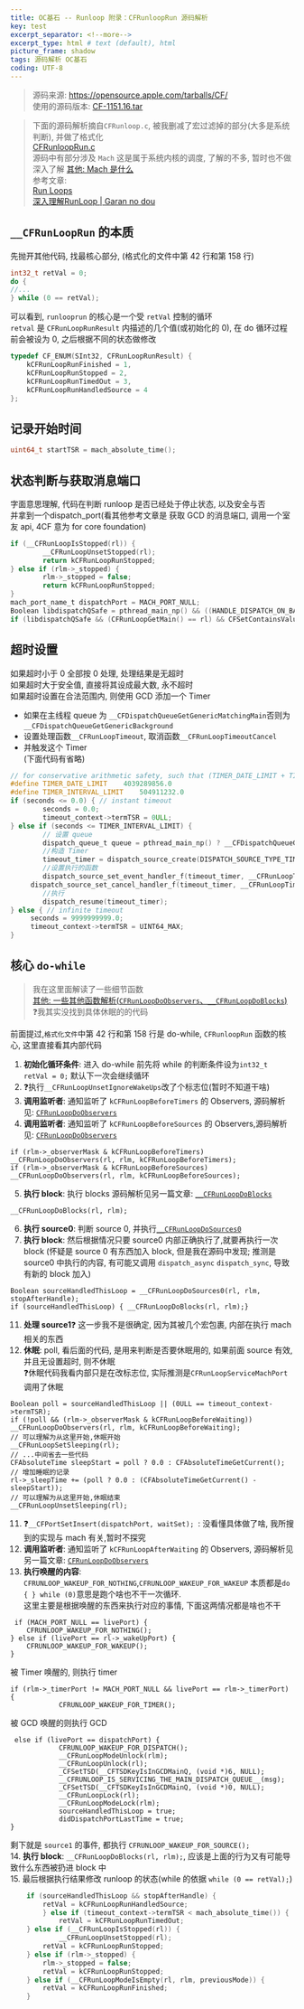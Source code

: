 ```yaml
---
title: OC基石 -- Runloop 附录：CFRunloopRun 源码解析   
key: test
excerpt_separator: <!--more-->
excerpt_type: html # text (default), html
picture_frame: shadow
tags: 源码解析 OC基石
coding: UTF-8
--- 
```

> 源码来源:  https://opensource.apple.com/tarballs/CF/    
> 使用的源码版本: [CF-1151.16.tar](/assets/images/源码解析/runloop/CF-1151.16.tar)   
    
> 下面的源码解析摘自`CFRunloop.c`, 被我删减了宏过滤掉的部分(大多是系统判断), 并做了格式化    
> [CFRunloopRun.c](/assets/images/源码解析/runloop/CFRunloopRun.c)    
> 源码中有部分涉及 `Mach` 这是属于系统内核的调度, 了解的不多, 暂时也不做深入了解 [其他: Mach 是什么](bear://x-callback-url/open-note?id=715FA7E8-B8B5-4FA2-862C-F7F7EED7689F-470-00002563D7DA5446)    
> 参考文章:    
> [Run Loops](https://developer.apple.com/library/archive/documentation/Cocoa/Conceptual/Multithreading/RunLoopManagement/RunLoopManagement.html)    
> [深入理解RunLoop | Garan no dou](https://blog.ibireme.com/2015/05/18/runloop/)    
  
## `__CFRunLoopRun` 的本质  
先抛开其他代码, 找最核心部分, (格式化的文件中第 42 行和第 158 行)  

```c  
int32_t retVal = 0;  
do {  
//...  
} while (0 == retVal);  

```  
可以看到, `runlooprun` 的核心是一个受 `retVal` 控制的循环  
`retval` 是 `CFRunLoopRunResult` 内描述的几个值(或初始化的 0), 在 do 循环过程前会被设为 0, 之后根据不同的状态做修改  

```c  
typedef CF_ENUM(SInt32, CFRunLoopRunResult) {  
    kCFRunLoopRunFinished = 1,  
    kCFRunLoopRunStopped = 2,  
    kCFRunLoopRunTimedOut = 3,  
    kCFRunLoopRunHandledSource = 4  
};  

```  
  
## 记录开始时间  

```c  
uint64_t startTSR = mach_absolute_time();  
```  
  
## 状态判断与获取消息端口  
字面意思理解, 代码在判断 runloop 是否已经处于停止状态, 以及安全与否  
并拿到一个dispatch_port(看其他参考文章是 获取 GCD 的消息端口, 调用一个室友 api, 4CF 意为 for core foundation)  

```c  
if (__CFRunLoopIsStopped(rl)) {  
		__CFRunLoopUnsetStopped(rl);  
		return kCFRunLoopRunStopped;  
} else if (rlm->_stopped) {  
		rlm->_stopped = false;  
		return kCFRunLoopRunStopped;  
}  
mach_port_name_t dispatchPort = MACH_PORT_NULL;  
Boolean libdispatchQSafe = pthread_main_np() && ((HANDLE_DISPATCH_ON_BASE_INVOCATION_ONLY && NULL == previousMode) || (!HANDLE_DISPATCH_ON_BASE_INVOCATION_ONLY && 0 == _CFGetTSD(__CFTSDKeyIsInGCDMainQ)));  
if (libdispatchQSafe && (CFRunLoopGetMain() == rl) && CFSetContainsValue(rl->_commonModes, rlm->_name)) dispatchPort = _dispatch_get_main_queue_port_4CF();  

```  
  
## 超时设置  
如果超时小于 0 全部按 0 处理, 处理结果是无超时  
如果超时大于安全值, 直接将其设成最大数, 永不超时  
如果超时设置在合法范围内, 则使用 GCD 添加一个 Timer  
* 如果在主线程 queue 为 `__CFDispatchQueueGetGenericMatchingMain`否则为`__CFDispatchQueueGetGenericBackground`  
* 设置处理函数`__CFRunLoopTimeout`, 取消函数`__CFRunLoopTimeoutCancel`  
* 并触发这个 Timer  
(下面代码有省略)  

```c  
// for conservative arithmetic safety, such that (TIMER_DATE_LIMIT + TIMER_INTERVAL_LIMIT + kCFAbsoluteTimeIntervalSince1970) * 10^9 < 2^63  
#define TIMER_DATE_LIMIT    4039289856.0  
#define TIMER_INTERVAL_LIMIT    504911232.0  
if (seconds <= 0.0) { // instant timeout  
		seconds = 0.0;  
		timeout_context->termTSR = 0ULL;  
} else if (seconds <= TIMER_INTERVAL_LIMIT) {  
		// 设置 queue  
		dispatch_queue_t queue = pthread_main_np() ? __CFDispatchQueueGetGenericMatchingMain() : __CFDispatchQueueGetGenericBackground();  
		//构造 Timer  
		timeout_timer = dispatch_source_create(DISPATCH_SOURCE_TYPE_TIMER, 0, 0, queue);  
		//设置执行的函数  
		dispatch_source_set_event_handler_f(timeout_timer, __CFRunLoopTimeout);  
     dispatch_source_set_cancel_handler_f(timeout_timer, __CFRunLoopTimeoutCancel);  
		//执行  
		dispatch_resume(timeout_timer);  
} else { // infinite timeout  
     seconds = 9999999999.0;  
     timeout_context->termTSR = UINT64_MAX;  
}  

```  
  
## 核心 `do-while`  
> 我在这里面解读了一些细节函数    
> [其他: 一些其他函数解析(`CFRunLoopDoObservers`、`__CFRunLoopDoBlocks`)](bear://x-callback-url/open-note?id=460B8C4E-45D7-45E1-ADA1-930BB7AF5D4A-470-00002CE3191B3685)     
> ❓我其实没找到具体休眠的的代码    
  
前面提过,`格式化文件`中第 42 行和第 158 行是 do-while, `CFRunloopRun` 函数的核心, 这里直接看其内部代码  
1. **初始化循环条件**: 进入 do-while 前先将 while 的判断条件设为`int32_t retVal = 0;` 默认下一次会继续循环  
2. ❓执行`__CFRunLoopUnsetIgnoreWakeUps`改了个标志位(暂时不知道干啥)  
3. **调用监听者**: 通知监听了 `kCFRunLoopBeforeTimers` 的 Observers, 源码解析见: [`CFRunLoopDoObservers`](bear://x-callback-url/open-note?id=460B8C4E-45D7-45E1-ADA1-930BB7AF5D4A-470-00002CE3191B3685)  
4. **调用监听者**: 通知监听了 `kCFRunLoopBeforeSources` 的 Observers,源码解析见: [`CFRunLoopDoObservers`](bear://x-callback-url/open-note?id=460B8C4E-45D7-45E1-ADA1-930BB7AF5D4A-470-00002CE3191B3685)  
```objc  
if (rlm->_observerMask & kCFRunLoopBeforeTimers) __CFRunLoopDoObservers(rl, rlm, kCFRunLoopBeforeTimers);  
if (rlm->_observerMask & kCFRunLoopBeforeSources) __CFRunLoopDoObservers(rl, rlm, kCFRunLoopBeforeSources);  
```  
5. **执行 block**: 执行 blocks 源码解析见另一篇文章: [`__CFRunLoopDoBlocks`](bear://x-callback-url/open-note?id=460B8C4E-45D7-45E1-ADA1-930BB7AF5D4A-470-00002CE3191B3685)  
```objc
__CFRunLoopDoBlocks(rl, rlm);  
```  
6. **执行 source0**: 判断 source 0, 并执行[`__CFRunLoopDoSources0`](bear://x-callback-url/open-note?id=460B8C4E-45D7-45E1-ADA1-930BB7AF5D4A-470-00002CE3191B3685)  
7. **执行 block**: 然后根据情况只要 source0 内部正确执行了,就要再执行一次 block (怀疑是 source 0 有东西加入 block, 但是我在源码中发现; 推测是 source0 中执行的内容, 有可能又调用 `dispatch_async` `dispatch_sync`, 导致有新的 block 加入)  
```objc  
Boolean sourceHandledThisLoop = __CFRunLoopDoSources0(rl, rlm, stopAfterHandle);  
if (sourceHandledThisLoop) { __CFRunLoopDoBlocks(rl, rlm);}  
```  
11. **处理 source1**❓ 这一步我不是很确定, 因为其被几个宏包裹, 内部在执行 mach 相关的东西  
12. **休眠**: poll, 看后面的代码, 是用来判断是否要休眠用的, 如果前面 source 有效,并且无设置超时, 则不休眠  
❓休眠代码我看内部只是在改标志位, 实际推测是`CFRunLoopServiceMachPort`调用了休眠  
```objc  
Boolean poll = sourceHandledThisLoop || (0ULL == timeout_context->termTSR);  
if (!poll && (rlm->_observerMask & kCFRunLoopBeforeWaiting)) __CFRunLoopDoObservers(rl, rlm, kCFRunLoopBeforeWaiting);  
// 可以理解为从这里开始,休眠开始  
__CFRunLoopSetSleeping(rl);  
// ...中间省去一些代码  
CFAbsoluteTime sleepStart = poll ? 0.0 : CFAbsoluteTimeGetCurrent();  
// 增加睡眠的记录  
rl->_sleepTime += (poll ? 0.0 : (CFAbsoluteTimeGetCurrent() - sleepStart));  
// 可以理解为从这里开始,休眠结束  
__CFRunLoopUnsetSleeping(rl);  
```  
11. ❓`__CFPortSetInsert(dispatchPort, waitSet); `: 没看懂具体做了啥, 我所搜到的实现与 mach 有关,暂时不探究  
12. **调用监听者**: 通知监听了 `kCFRunLoopAfterWaiting` 的 Observers, 源码解析见另一篇文章: [`CFRunLoopDoObservers`](bear://x-callback-url/open-note?id=460B8C4E-45D7-45E1-ADA1-930BB7AF5D4A-470-00002CE3191B3685)  
13. **执行唤醒的内容**: `CFRUNLOOP_WAKEUP_FOR_NOTHING`,`CFRUNLOOP_WAKEUP_FOR_WAKEUP` 本质都是`do { } while (0)`意思是跑个啥也不干一次循环.  
这里主要是根据唤醒的东西来执行对应的事情, 下面这两情况都是啥也不干  
```objc  
 if (MACH_PORT_NULL == livePort) {  
    CFRUNLOOP_WAKEUP_FOR_NOTHING();  
} else if (livePort == rl->_wakeUpPort) {  
    CFRUNLOOP_WAKEUP_FOR_WAKEUP();  
}  
```  
  被 Timer 唤醒的, 则执行 timer  
```objc  
if (rlm->_timerPort != MACH_PORT_NULL && livePort == rlm->_timerPort) {  
            CFRUNLOOP_WAKEUP_FOR_TIMER();  
```  
  被 GCD 唤醒的则执行 GCD  
```objc  
 else if (livePort == dispatchPort) {  
            CFRUNLOOP_WAKEUP_FOR_DISPATCH();  
            __CFRunLoopModeUnlock(rlm);  
            __CFRunLoopUnlock(rl);  
            _CFSetTSD(__CFTSDKeyIsInGCDMainQ, (void *)6, NULL);  
            __CFRUNLOOP_IS_SERVICING_THE_MAIN_DISPATCH_QUEUE__(msg);  
            _CFSetTSD(__CFTSDKeyIsInGCDMainQ, (void *)0, NULL);  
            __CFRunLoopLock(rl);  
            __CFRunLoopModeLock(rlm);  
            sourceHandledThisLoop = true;  
            didDispatchPortLastTime = true;  
}   
```  
  剩下就是 `source1` 的事件, 都执行 `CFRUNLOOP_WAKEUP_FOR_SOURCE();`  
14. **执行 block**: `__CFRunLoopDoBlocks(rl, rlm);`, 应该是上面的行为又有可能导致什么东西被扔进 block 中  
15. 最后根据执行结果修改 runloop 的状态(while 的依据 `while (0 == retVal);`)  

```c  
	if (sourceHandledThisLoop && stopAfterHandle) {  
	    retVal = kCFRunLoopRunHandledSource;  
        } else if (timeout_context->termTSR < mach_absolute_time()) {  
            retVal = kCFRunLoopRunTimedOut;  
	} else if (__CFRunLoopIsStopped(rl)) {  
            __CFRunLoopUnsetStopped(rl);  
	    retVal = kCFRunLoopRunStopped;  
	} else if (rlm->_stopped) {  
	    rlm->_stopped = false;  
	    retVal = kCFRunLoopRunStopped;  
	} else if (__CFRunLoopModeIsEmpty(rl, rlm, previousMode)) {  
	    retVal = kCFRunLoopRunFinished;  
	}  

```  